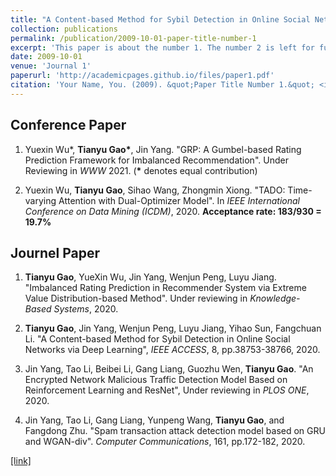 ```yaml
---
title: "A Content-based Method for Sybil Detection in Online Social Networks via Deep Learning"
collection: publications
permalink: /publication/2009-10-01-paper-title-number-1
excerpt: 'This paper is about the number 1. The number 2 is left for future work.'
date: 2009-10-01
venue: 'Journal 1'
paperurl: 'http://academicpages.github.io/files/paper1.pdf'
citation: 'Your Name, You. (2009). &quot;Paper Title Number 1.&quot; <i>Journal 1</i>. 1(1).'
---
```

<h2>
Conference Paper
</h2>

1. Yuexin Wu\*, __Tianyu Gao\*__, Jin Yang. "GRP: A Gumbel-based Rating Prediction Framework for Imbalanced Recommendation". Under Reviewing in _WWW_ 2021. (__\*__ denotes equal contribution)
   
2. Yuexin Wu, __Tianyu Gao__, Sihao Wang, Zhongmin Xiong. "TADO: Time-varying Attention with Dual-Optimizer Model". In _IEEE International Conference on Data Mining (ICDM)_, 2020. __Acceptance rate: 183/930 = 19.7%__

<h2>
Journel Paper
</h2>

1. __Tianyu Gao__, YueXin Wu, Jin Yang, Wenjun Peng, Luyu Jiang. "Imbalanced Rating Prediction in Recommender System via Extreme Value Distribution-based Method". Under reviewing in _Knowledge-Based Systems_, 2020.
   
2. **Tianyu Gao**, Jin Yang, Wenjun Peng, Luyu Jiang, Yihao Sun, Fangchuan Li. "A Content-based Method for Sybil Detection in Online Social Networks via Deep Learning", _IEEE ACCESS_, 8, pp.38753-38766, 2020.
   
3. Jin Yang, Tao Li, Beibei Li, Gang Liang, Guozhu Wen, __Tianyu Gao__. "An Encrypted Network Malicious Traffic Detection Model Based on Reinforcement Learning and ResNet", Under reviewing in <i>PLOS ONE</i>, 2020.
   
4. Jin Yang, Tao Li, Gang Liang, Yunpeng Wang, __Tianyu Gao__, and Fangdong Zhu. "Spam transaction attack detection model based on GRU and WGAN-div". <i>Computer Communications</i>, 161, pp.172-182, 2020.


[[link]](http://academicpages.github.io/files/paper1.pdf)
